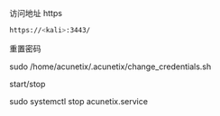 
访问地址 https
```sh
https://<kali>:3443/
```

重置密码

sudo /home/acunetix/.acunetix/change_credentials.sh

start/stop

sudo systemctl stop acunetix.service   

